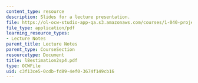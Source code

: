 ```yaml
---
content_type: resource
description: Slides for a lecture presentation.
file: https://ol-ocw-studio-app-qa.s3.amazonaws.com/courses/1-040-project-management-spring-2004/c3f13ce50cdbfd894ef03674f149cb16_l8estimation2sp4.pdf
file_type: application/pdf
learning_resource_types:
- Lecture Notes
parent_title: Lecture Notes
parent_type: CourseSection
resourcetype: Document
title: l8estimation2sp4.pdf
type: OCWFile
uid: c3f13ce5-0cdb-fd89-4ef0-3674f149cb16
---
```

